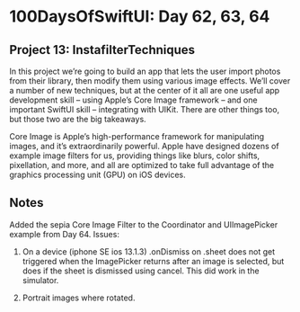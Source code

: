 # 100DaysOfSwiftUI: Day 62, 63, 64

## Project 13: InstafilterTechniques

In this project we’re going to build an app that lets the user import photos from their library, then modify them using various image effects. We’ll cover a number of new techniques, but at the center of it all are one useful app development skill – using Apple’s Core Image framework – and one important SwiftUI skill – integrating with UIKit. There are other things too, but those two are the big takeaways.

Core Image is Apple’s high-performance framework for manipulating images, and it’s extraordinarily powerful. Apple have designed dozens of example image filters for us, providing things like blurs, color shifts, pixellation, and more, and all are optimized to take full advantage of the graphics processing unit (GPU) on iOS devices.

## Notes
Added the sepia Core Image Filter to the Coordinator and UIImagePicker example from Day 64. Issues:

1. On a device (iphone SE ios 13.1.3) .onDismiss on .sheet does not get triggered when the ImagePicker returns after an image is selected, but does if the sheet is dismissed using cancel. This did work in the simulator.

2. Portrait images where rotated.
